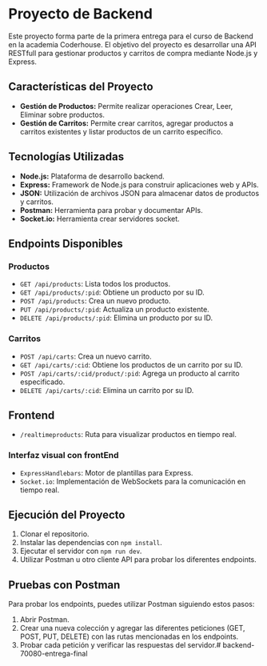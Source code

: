 # Proyecto de Backend

Este proyecto forma parte de la primera entrega para el curso de Backend en la academia Coderhouse. El objetivo del proyecto es desarrollar una API RESTfull para gestionar productos y carritos de compra mediante Node.js y Express.

## Características del Proyecto

- **Gestión de Productos:** Permite realizar operaciones Crear, Leer, Eliminar sobre productos.
- **Gestión de Carritos:** Permite crear carritos, agregar productos a carritos existentes y listar productos de un carrito específico.

## Tecnologías Utilizadas

- **Node.js:** Plataforma de desarrollo backend.
- **Express:** Framework de Node.js para construir aplicaciones web y APIs.
- **JSON:** Utilización de archivos JSON para almacenar datos de productos y carritos.
- **Postman:** Herramienta para probar y documentar APIs.
- **Socket.io:** Herramienta crear servidores socket.

## Endpoints Disponibles

### Productos

- `GET /api/products`: Lista todos los productos.
- `GET /api/products/:pid`: Obtiene un producto por su ID.
- `POST /api/products`: Crea un nuevo producto.
- `PUT /api/products/:pid`: Actualiza un producto existente.
- `DELETE /api/products/:pid`: Elimina un producto por su ID.

### Carritos

- `POST /api/carts`: Crea un nuevo carrito.
- `GET /api/carts/:cid`: Obtiene los productos de un carrito por su ID.
- `POST /api/carts/:cid/product/:pid`: Agrega un producto al carrito especificado.
- `DELETE /api/carts/:cid`: Elimina un carrito por su ID.

## Frontend
- `/realtimeproducts`: Ruta para visualizar productos en tiempo real.

### Interfaz visual con frontEnd
- `ExpressHandlebars`: Motor de plantillas para Express.
- `Socket.io`: Implementación de WebSockets para la comunicación en tiempo real.

## Ejecución del Proyecto

1. Clonar el repositorio.
2. Instalar las dependencias con `npm install`.
3. Ejecutar el servidor con `npm run dev`.
4. Utilizar Postman u otro cliente API para probar los diferentes endpoints.

## Pruebas con Postman

Para probar los endpoints, puedes utilizar Postman siguiendo estos pasos:

1. Abrir Postman.
2. Crear una nueva colección y agregar las diferentes peticiones (GET, POST, PUT, DELETE) con las rutas mencionadas en los endpoints.
3. Probar cada petición y verificar las respuestas del servidor.# backend-70080-entrega-final
